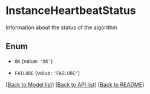 # InstanceHeartbeatStatus

Information about the status of the algorithm

## Enum

* `OK` (value: `'OK'`)

* `FAILURE` (value: `'FAILURE'`)

[[Back to Model list]](../README.md#documentation-for-models) [[Back to API list]](../README.md#documentation-for-api-endpoints) [[Back to README]](../README.md)


